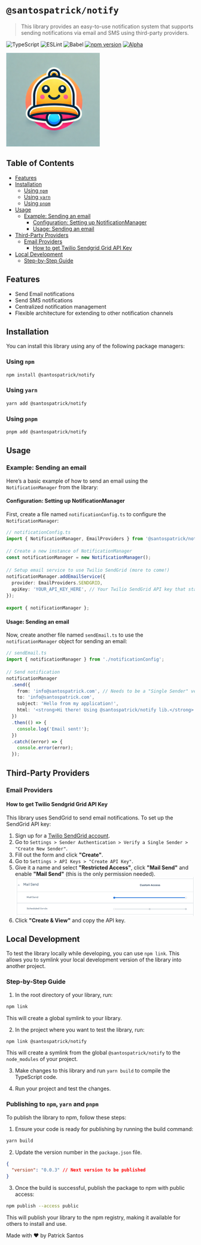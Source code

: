 # `@santospatrick/notify`
>
> This library provides an easy-to-use notification system that supports sending notifications via email and SMS using third-party providers.


![TypeScript](https://img.shields.io/badge/TypeScript-007ACC?style=flat-square&logo=typescript&logoColor=white)
![ESLint](https://img.shields.io/badge/ESLint-4B32C3?style=flat-square&logo=eslint&logoColor=white)
![Babel](https://img.shields.io/badge/Babel-F9DC3E?style=flat-square&logo=babel&logoColor=black)
[![npm version](https://img.shields.io/npm/v/@santospatrick/notify?style=flat-square)](https://www.npmjs.com/package/@santospatrick/notify)
[![Alpha](https://img.shields.io/badge/status-alpha-red.svg?style=flat-square)](https://www.npmjs.com/package/@santospatrick/notify)

<img src="https://raw.githubusercontent.com/santospatrick/notify/main/docs/logo.png" width="250px" />

## Table of Contents

- [Features](#features)
- [Installation](#installation)
  - [Using `npm`](#using-npm)
  - [Using `yarn`](#using-yarn)
  - [Using `pnpm`](#using-pnpm)
- [Usage](#usage)
  - [Example: Sending an email](#example-sending-an-email)
    - [Configuration: Setting up NotificationManager](#configuration-setting-up-notificationmanager)
    - [Usage: Sending an email](#usage-sending-an-email)
- [Third-Party Providers](#third-party-providers)
  - [Email Providers](#email-providers)
    - [How to get Twilio Sendgrid Grid API Key](#how-to-get-twilio-sendgrid-grid-api-key)
- [Local Development](#local-development)
  - [Step-by-Step Guide](#step-by-step-guide)

## Features

- Send Email notifications
- Send SMS notifications
- Centralized notification management
- Flexible architecture for extending to other notification channels

## Installation

You can install this library using any of the following package managers:

### Using `npm`

```bash
npm install @santospatrick/notify
```

### Using `yarn`

```bash
yarn add @santospatrick/notify
```

### Using `pnpm`

```bash
pnpm add @santospatrick/notify
```

## Usage

### Example: Sending an email

Here’s a basic example of how to send an email using the `NotificationManager` from the library:

#### Configuration: Setting up NotificationManager

First, create a file named `notificationConfig.ts` to configure the `NotificationManager`:

```typescript
// notificationConfig.ts
import { NotificationManager, EmailProviders } from '@santospatrick/notify';

// Create a new instance of NotificationManager
const notificationManager = new NotificationManager();

// Setup email service to use Twilio SendGrid (more to come!)
notificationManager.addEmailService({
  provider: EmailProviders.SENDGRID,
  apiKey: 'YOUR_API_KEY_HERE', // Your Twilio SendGrid API key that starts with "SG."
});

export { notificationManager };
```

#### Usage: Sending an email

Now, create another file named `sendEmail.ts` to use the `notificationManager` object for sending an email:

```typescript
// sendEmail.ts
import { notificationManager } from './notificationConfig';

// Send notification
notificationManager
  .send({
    from: 'info@santospatrick.com', // Needs to be a "Single Sender" verified in SendGrid.
    to: 'info@santospatrick.com',
    subject: 'Hello from my application!',
    html: '<strong>Hi there! Using @santospatrick/notify lib.</strong>',
  })
  .then(() => {
    console.log('Email sent!');
  })
  .catch((error) => {
    console.error(error);
  });
```

## Third-Party Providers

### Email Providers

#### How to get Twilio Sendgrid Grid API Key

This library uses SendGrid to send email notifications. To set up the SendGrid API key:

1. Sign up for a [Twilio SendGrid account](https://sendgrid.com/).
2. Go to `Settings > Sender Authentication > Verify a Single Sender > "Create New Sender"`.
3. Fill out the form and click **"Create"**.
4. Go to `Settings > API Keys > "Create API Key"`.
5. Give it a name and select **"Restricted Access"**, click **"Mail Send"** and enable **"Mail Send"** (this is the only permission needed).
![Notification System Diagram](./docs/sendgrid-mail-send.png)
6. Click **"Create & View"** and copy the API key.

## Local Development

To test the library locally while developing, you can use `npm link`. This allows you to symlink your local development version of the library into another project.

### Step-by-Step Guide

1. In the root directory of your library, run:

```bash
npm link
```

This will create a global symlink to your library.

2. In the project where you want to test the library, run:

```bash
npm link @santospatrick/notify
```

This will create a symlink from the global `@santospatrick/notify` to the `node_modules` of your project.

3. Make changes to this library and run `yarn build` to compile the TypeScript code.

4. Run your project and test the changes.

### Publishing to `npm`, `yarn` and `pnpm`

To publish the library to npm, follow these steps:

1. Ensure your code is ready for publishing by running the build command:

```bash
yarn build
```

2. Update the version number in the `package.json` file.

```json
{
  "version": "0.0.3" // Next version to be published
}
```

3. Once the build is successful, publish the package to npm with public access:

```bash
npm publish --access public
```

This will publish your library to the npm registry, making it available for others to install and use.

Made with ❤️ by Patrick Santos
